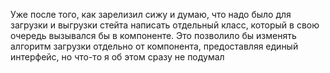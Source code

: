 Уже после того, как зарелизил сижу и думаю, что надо было для загрузки и выгрузки стейта написать отдельный класс, который в свою очередь вызывался бы в компоненте. Это позволило бы изменять алгоритм загрузки отдельно от компонента, предоставляя единый интерфейс, но что-то я об этом сразу не подумал

